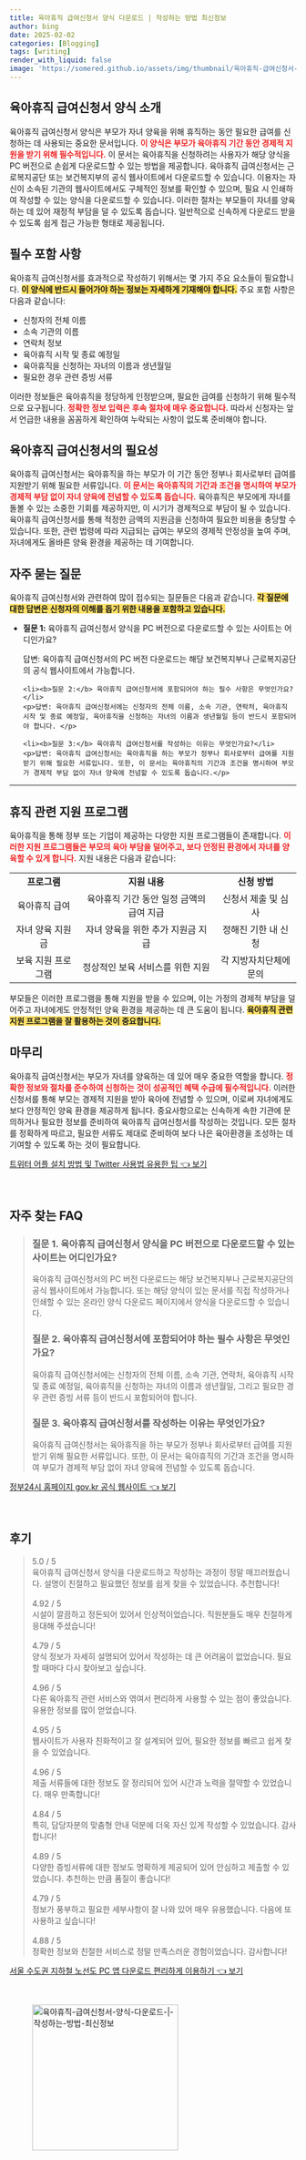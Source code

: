 ```yaml
---
title: 육아휴직 급여신청서 양식 다운로드 | 작성하는 방법 최신정보
author: bing
date: 2025-02-02
categories: [Blogging]
tags: [writing]
render_with_liquid: false
image: 'https://somered.github.io/assets/img/thumbnail/육아휴직-급여신청서-양식-다운로드-|-작성하는-방법-최신정보.webp'
---
```



<h2 id='육아휴직 급여신청서 양식 소개'>육아휴직 급여신청서 양식 소개</h2>

<p>육아휴직 급여신청서 양식은 부모가 자녀 양육을 위해 휴직하는 동안 필요한 급여를 신청하는 데 사용되는 중요한 문서입니다. <b><span style="color: #ee2323;">이 양식은 부모가 육아휴직 기간 동안 경제적 지원을 받기 위해 필수적입니다.</span></b> 이 문서는 육아휴직을 신청하려는 사용자가 해당 양식을 PC 버전으로 손쉽게 다운로드할 수 있는 방법을 제공합니다.  육아휴직 급여신청서는 근로복지공단 또는 보건복지부의 공식 웹사이트에서 다운로드할 수 있습니다. 이용자는 자신이 소속된 기관의 웹사이트에서도 구체적인 정보를 확인할 수 있으며, 필요 시 인쇄하여 작성할 수 있는 양식을 다운로드할 수 있습니다. 이러한 절차는 부모들이 자녀를 양육하는 데 있어 재정적 부담을 덜 수 있도록 돕습니다. 일반적으로 신속하게 다운로드 받을 수 있도록 쉽게 접근 가능한 형태로 제공됩니다.</p>

<h2 id='필수 포함 사항'>필수 포함 사항</h2>

<p>육아휴직 급여신청서를 효과적으로 작성하기 위해서는 몇 가지 주요 요소들이 필요합니다. <b><span style="background-color: #ffe066;">이 양식에 반드시 들어가야 하는 정보는 자세하게 기재해야 합니다.</span></b> 주요 포함 사항은 다음과 같습니다:</p>

<ul>
    <li>신청자의 전체 이름</li>
    <li>소속 기관의 이름</li>
    <li>연락처 정보</li>
    <li>육아휴직 시작 및 종료 예정일</li>
    <li>육아휴직을 신청하는 자녀의 이름과 생년월일</li>
    <li>필요한 경우 관련 증빙 서류</li>
</ul>

<p>이러한 정보들은 육아휴직을 정당하게 인정받으며, 필요한 급여를 신청하기 위해 필수적으로 요구됩니다. <b><span style="color: #ee2323;">정확한 정보 입력은 후속 절차에 매우 중요합니다.</span></b> 따라서 신청자는 앞서 언급한 내용을 꼼꼼하게 확인하여 누락되는 사항이 없도록 준비해야 합니다.</p>

<h2 id='육아휴직 급여신청서의 필요성'>육아휴직 급여신청서의 필요성</h2>

<p>육아휴직 급여신청서는 육아휴직을 하는 부모가 이 기간 동안 정부나 회사로부터 급여를 지원받기 위해 필요한 서류입니다. <b><span style="color: #ee2323;">이 문서는 육아휴직의 기간과 조건을 명시하여 부모가 경제적 부담 없이 자녀 양육에 전념할 수 있도록 돕습니다.</span></b> 육아휴직은 부모에게 자녀를 돌볼 수 있는 소중한 기회를 제공하지만, 이 시기가 경제적으로 부담이 될 수 있습니다. 육아휴직 급여신청서를 통해 적정한 금액의 지원금을 신청하여 필요한 비용을 충당할 수 있습니다. 또한, 관련 법령에 따라 지급되는 급여는 부모의 경제적 안정성을 높여 주며, 자녀에게도 올바른 양육 환경을 제공하는 데 기여합니다.</p>

<h2 id='자주 묻는 질문'>자주 묻는 질문</h2>

<p>육아휴직 급여신청서와 관련하여 많이 접수되는 질문들은 다음과 같습니다. <b><span style="background-color: #ffe066;">각 질문에 대한 답변은 신청자의 이해를 돕기 위한 내용을 포함하고 있습니다.</span></b></p>

<ul>
    <li><b>질문 1:</b> 육아휴직 급여신청서 양식을 PC 버전으로 다운로드할 수 있는 사이트는 어디인가요?</li>
    <p>답변: 육아휴직 급여신청서의 PC 버전 다운로드는 해당 보건복지부나 근로복지공단의 공식 웹사이트에서 가능합니다. </p>

    <li><b>질문 2:</b> 육아휴직 급여신청서에 포함되어야 하는 필수 사항은 무엇인가요?</li>
    <p>답변: 육아휴직 급여신청서에는 신청자의 전체 이름, 소속 기관, 연락처, 육아휴직 시작 및 종료 예정일, 육아휴직을 신청하는 자녀의 이름과 생년월일 등이 반드시 포함되어야 합니다. </p>

    <li><b>질문 3:</b> 육아휴직 급여신청서를 작성하는 이유는 무엇인가요?</li>
    <p>답변: 육아휴직 급여신청서는 육아휴직을 하는 부모가 정부나 회사로부터 급여를 지원받기 위해 필요한 서류입니다. 또한, 이 문서는 육아휴직의 기간과 조건을 명시하여 부모가 경제적 부담 없이 자녀 양육에 전념할 수 있도록 돕습니다.</p>
</ul>

<hr />

<h2 id='휴직 관련 지원 프로그램'>휴직 관련 지원 프로그램</h2>

<p>육아휴직을 통해 정부 또는 기업이 제공하는 다양한 지원 프로그램들이 존재합니다. <b><span style="color: #ee2323;">이러한 지원 프로그램들은 부모의 육아 부담을 덜어주고, 보다 안정된 환경에서 자녀를 양육할 수 있게 합니다.</span></b> 지원 내용은 다음과 같습니다:</p>

<table>
    <tr>
        <td style="text-align: center; height: 17px;"><b>프로그램</b></td>
        <td style="text-align: center; height: 17px;"><b>지원 내용</b></td>
        <td style="text-align: center; height: 17px;"><b>신청 방법</b></td>
    </tr>
    <tr>
        <td style="text-align: center; height: 17px;">육아휴직 급여</td>
        <td style="text-align: center; height: 17px;">육아휴직 기간 동안 일정 금액의 급여 지급</td>
        <td style="text-align: center; height: 17px;">신청서 제출 및 심사</td>
    </tr>
    <tr>
        <td style="text-align: center; height: 17px;">자녀 양육 지원금</td>
        <td style="text-align: center; height: 17px;">자녀 양육을 위한 추가 지원금 지급</td>
        <td style="text-align: center; height: 17px;">정해진 기한 내 신청</td>
    </tr>
    <tr>
        <td style="text-align: center; height: 17px;">보육 지원 프로그램</td>
        <td style="text-align: center; height: 17px;">정상적인 보육 서비스를 위한 지원</td>
        <td style="text-align: center; height: 17px;">각 지방자치단체에 문의</td>
    </tr>
</table>

<p>부모들은 이러한 프로그램을 통해 지원을 받을 수 있으며, 이는 가정의 경제적 부담을 덜어주고 자녀에게도 안정적인 양육 환경을 제공하는 데 큰 도움이 됩니다. <b><span style="background-color: #ffe066;">육아휴직 관련 지원 프로그램을 잘 활용하는 것이 중요합니다.</span></b></p>

<h2 id='마무리'>마무리</h2>

<p>육아휴직 급여신청서는 부모가 자녀를 양육하는 데 있어 매우 중요한 역할을 합니다. <b><span style="color: #ee2323;">정확한 정보와 절차를 준수하여 신청하는 것이 성공적인 혜택 수급에 필수적입니다.</span></b> 이러한 신청서를 통해 부모는 경제적 지원을 받아 육아에 전념할 수 있으며, 이로써 자녀에게도 보다 안정적인 양육 환경을 제공하게 됩니다. 중요사항으로는 신속하게 속한 기관에 문의하거나 필요한 정보를 준비하여 육아휴직 급여신청서를 작성하는 것입니다. 모든 절차를 정확하게 따르고, 필요한 서류도 제대로 준비하여 보다 나은 육아환경을 조성하는 데 기여할 수 있도록 하는 것이 필요합니다.</p>


<p><a class="click-button" title="트위터 어플 설치 방법 및 Twitter 사용법 유용한 팁" href="https://somered.github.io/posts/%ED%8A%B8%EC%9C%84%ED%84%B0-%EC%96%B4%ED%94%8C-%EC%84%A4%EC%B9%98-%EB%B0%A9%EB%B2%95-%EB%B0%8F-Twitter-%EC%82%AC%EC%9A%A9%EB%B2%95-%EC%9C%A0%EC%9A%A9%ED%95%9C-%ED%8C%81/" rel="dofollow">트위터 어플 설치 방법 및 Twitter 사용법 유용한 팁 👈 보기</a></p><br>
<h2 id='자주_찾는_FAQ'>자주 찾는 FAQ</h2>
<div itemscope="" itemtype="https://schema.org/FAQPage"> 
<blockquote> 
<div itemscope="" itemprop="mainEntity" itemtype="https://schema.org/Question"> 
<h3 itemprop="name">질문 1. 육아휴직 급여신청서 양식을 PC 버전으로 다운로드할 수 있는 사이트는 어디인가요?</h3> 
<div itemscope="" itemprop="acceptedAnswer" itemtype="https://schema.org/Answer"> 
<span itemprop="text"> 
<p>육아휴직 급여신청서의 PC 버전 다운로드는 해당 보건복지부나 근로복지공단의 공식 웹사이트에서 가능합니다. 또는 해당 양식이 있는 문서를 직접 작성하거나 인쇄할 수 있는 온라인 양식 다운로드 페이지에서 양식을 다운로드할 수 있습니다.</p> 
</span> 
</div> 
</div> 
<div itemscope="" itemprop="mainEntity" itemtype="https://schema.org/Question"> 
<h3 itemprop="name">질문 2. 육아휴직 급여신청서에 포함되어야 하는 필수 사항은 무엇인가요?</h3> 
<div itemscope="" itemprop="acceptedAnswer" itemtype="https://schema.org/Answer"> 
<span itemprop="text"> 
<p>육아휴직 급여신청서에는 신청자의 전체 이름, 소속 기관, 연락처, 육아휴직 시작 및 종료 예정일, 육아휴직을 신청하는 자녀의 이름과 생년월일, 그리고 필요한 경우 관련 증빙 서류 등이 반드시 포함되어야 합니다.</p> 
</span> 
</div> 
</div> 
<div itemscope="" itemprop="mainEntity" itemtype="https://schema.org/Question"> 
<h3 itemprop="name">질문 3. 육아휴직 급여신청서를 작성하는 이유는 무엇인가요?</h3> 
<div itemscope="" itemprop="acceptedAnswer" itemtype="https://schema.org/Answer"> 
<span itemprop="text"> 
<p>육아휴직 급여신청서는 육아휴직을 하는 부모가 정부나 회사로부터 급여를 지원받기 위해 필요한 서류입니다. 또한, 이 문서는 육아휴직의 기간과 조건을 명시하여 부모가 경제적 부담 없이 자녀 양육에 전념할 수 있도록 돕습니다.</p> 
</span> 
</div> 
</div> 
</blockquote> 
</div>
<p><a class="click-button" title="정부24시 홈페이지 gov.kr 공식 웹사이트" href="https://somered.github.io/posts/%EC%A0%95%EB%B6%8024%EC%8B%9C-%ED%99%88%ED%8E%98%EC%9D%B4%EC%A7%80-gov.kr-%EA%B3%B5%EC%8B%9D-%EC%9B%B9%EC%82%AC%EC%9D%B4%ED%8A%B8/" rel="dofollow">정부24시 홈페이지 gov.kr 공식 웹사이트 👈 보기</a></p><br>
<h2 id='후기'>후기</h2>
<div itemscope itemtype="https://schema.org/Product">
  <blockquote>
  <div itemprop="review" itemscope itemtype="https://schema.org/Review">
      <div itemprop="reviewRating" itemscope itemtype="https://schema.org/Rating"> <span itemprop="ratingValue">5.0</span> / <span itemprop="bestRating">5</span> </div>
      <span itemprop="reviewBody">육아휴직 급여신청서 양식을 다운로드하고 작성하는 과정이 정말 매끄러웠습니다. 설명이 친절하고 필요했던 정보를 쉽게 찾을 수 있었습니다. 추천합니다!</span>
  </div>
  <br>
  <div itemprop="review" itemscope itemtype="https://schema.org/Review">
      <div itemprop="reviewRating" itemscope itemtype="https://schema.org/Rating"> <span itemprop="ratingValue">4.92</span> / <span itemprop="bestRating">5</span> </div>
      <span itemprop="reviewBody">시설이 깔끔하고 정돈되어 있어서 인상적이었습니다. 직원분들도 매우 친절하게 응대해 주셨습니다!</span>
  </div>
  <br>
  <div itemprop="review" itemscope itemtype="https://schema.org/Review">
      <div itemprop="reviewRating" itemscope itemtype="https://schema.org/Rating"> <span itemprop="ratingValue">4.79</span> / <span itemprop="bestRating">5</span> </div>
      <span itemprop="reviewBody">양식 정보가 자세히 설명되어 있어서 작성하는 데 큰 어려움이 없었습니다. 필요할 때마다 다시 찾아보고 싶습니다.</span>
  </div>
  <br>
  <div itemprop="review" itemscope itemtype="https://schema.org/Review">
      <div itemprop="reviewRating" itemscope itemtype="https://schema.org/Rating"> <span itemprop="ratingValue">4.96</span> / <span itemprop="bestRating">5</span> </div>
      <span itemprop="reviewBody">다른 육아휴직 관련 서비스와 엮여서 편리하게 사용할 수 있는 점이 좋았습니다. 유용한 정보를 많이 얻었습니다.</span>
  </div>
  <br>
  <div itemprop="review" itemscope itemtype="https://schema.org/Review">
      <div itemprop="reviewRating" itemscope itemtype="https://schema.org/Rating"> <span itemprop="ratingValue">4.95</span> / <span itemprop="bestRating">5</span> </div>
      <span itemprop="reviewBody">웹사이트가 사용자 친화적이고 잘 설계되어 있어, 필요한 정보를 빠르고 쉽게 찾을 수 있었습니다.</span>
  </div>
  <br>
  <div itemprop="review" itemscope itemtype="https://schema.org/Review">
      <div itemprop="reviewRating" itemscope itemtype="https://schema.org/Rating"> <span itemprop="ratingValue">4.96</span> / <span itemprop="bestRating">5</span> </div>
      <span itemprop="reviewBody">제출 서류들에 대한 정보도 잘 정리되어 있어 시간과 노력을 절약할 수 있었습니다. 매우 만족합니다!</span>
  </div>
  <br>
  <div itemprop="review" itemscope itemtype="https://schema.org/Review">
      <div itemprop="reviewRating" itemscope itemtype="https://schema.org/Rating"> <span itemprop="ratingValue">4.84</span> / <span itemprop="bestRating">5</span> </div>
      <span itemprop="reviewBody">특히, 담당자분의 맞춤형 안내 덕분에 더욱 자신 있게 작성할 수 있었습니다. 감사합니다!</span>
  </div>
  <br>
  <div itemprop="review" itemscope itemtype="https://schema.org/Review">
      <div itemprop="reviewRating" itemscope itemtype="https://schema.org/Rating"> <span itemprop="ratingValue">4.89</span> / <span itemprop="bestRating">5</span> </div>
      <span itemprop="reviewBody">다양한 증빙서류에 대한 정보도 명확하게 제공되어 있어 안심하고 제출할 수 있었습니다. 추천하는 만큼 품질이 좋습니다!</span>
  </div>
  <br>
  <div itemprop="review" itemscope itemtype="https://schema.org/Review">
      <div itemprop="reviewRating" itemscope itemtype="https://schema.org/Rating"> <span itemprop="ratingValue">4.79</span> / <span itemprop="bestRating">5</span> </div>
      <span itemprop="reviewBody">정보가 풍부하고 필요한 세부사항이 잘 나와 있어 매우 유용했습니다. 다음에 또 사용하고 싶습니다!</span>
  </div>
  <br>
  <div itemprop="review" itemscope itemtype="https://schema.org/Review">
      <div itemprop="reviewRating" itemscope itemtype="https://schema.org/Rating"> <span itemprop="ratingValue">4.88</span> / <span itemprop="bestRating">5</span> </div>
      <span itemprop="reviewBody">정확한 정보와 친절한 서비스로 정말 만족스러운 경험이었습니다. 감사합니다!</span>
  </div>
  </blockquote>
</div>
<p><a class="click-button" title="서울 수도권 지하철 노선도 PC 앱 다운로드 편리하게 이용하기" href="https://somered.github.io/posts/%EC%84%9C%EC%9A%B8-%EC%88%98%EB%8F%84%EA%B6%8C-%EC%A7%80%ED%95%98%EC%B2%A0-%EB%85%B8%EC%84%A0%EB%8F%84-PC-%EC%95%B1-%EB%8B%A4%EC%9A%B4%EB%A1%9C%EB%93%9C-%ED%8E%B8%EB%A6%AC%ED%95%98%EA%B2%8C-%EC%9D%B4%EC%9A%A9%ED%95%98%EA%B8%B0/" rel="dofollow">서울 수도권 지하철 노선도 PC 앱 다운로드 편리하게 이용하기 👈 보기</a></p><br>
<figure class="image"><img src="https://somered.github.io/assets/img/thumbnail/육아휴직-급여신청서-양식-다운로드-|-작성하는-방법-최신정보.webp" alt="육아휴직-급여신청서-양식-다운로드-|-작성하는-방법-최신정보" width="256" height="256"></figure>